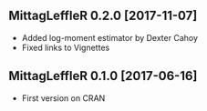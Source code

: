 ## MittagLeffleR 0.2.0 [2017-11-07]

* Added log-moment estimator by Dexter Cahoy
* Fixed links to Vignettes


## MittagLeffleR 0.1.0 [2017-06-16]

* First version on CRAN
